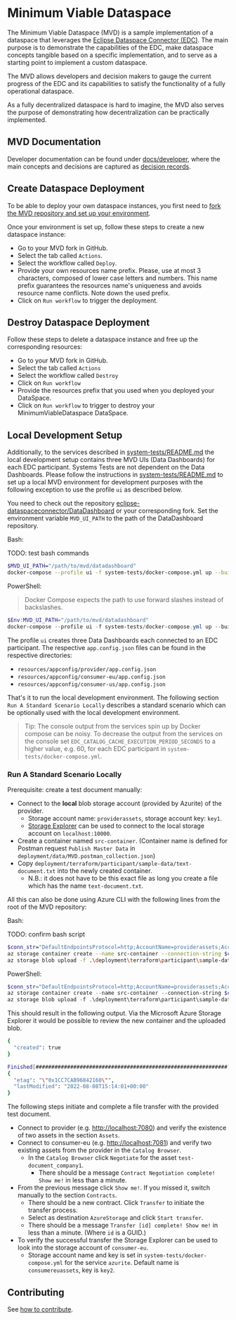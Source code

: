 # Minimum Viable Dataspace

The Minimum Viable Dataspace (MVD) is a sample implementation of a dataspace that leverages the [Eclipse Dataspace Connector (EDC)](https://github.com/eclipse-dataspaceconnector/dataspaceconnector). The main purpose is to demonstrate the capabilities of the EDC, make dataspace concepts tangible based on a specific implementation, and to serve as a starting point to implement a custom dataspace.

The MVD allows developers and decision makers to gauge the current progress of the EDC and its capabilities to satisfy the functionality of a fully operational dataspace.

As a fully decentralized dataspace is hard to imagine, the MVD also serves the purpose of demonstrating how decentralization can be practically implemented.

## MVD Documentation

Developer documentation can be found under [docs/developer](docs/developer/), where the main concepts and decisions are captured as [decision records](docs/developer/decision-records/).

## Create Dataspace Deployment

To be able to deploy your own dataspace instances, you first need to [fork the MVD repository and set up your environment](docs/developer/continuous-deployment/continuous_deployment.md).

Once your environment is set up, follow these steps to create a new dataspace instance:

- Go to your MVD fork in GitHub.
- Select the tab called `Actions`.
- Select the workflow called `Deploy`.
- Provide your own resources name prefix. Please, use at most 3 characters, composed of lower case letters and numbers.
  This name prefix guarantees the resources name's uniqueness and avoids resource name conflicts.
  Note down the used prefix.
- Click on `Run workflow` to trigger the deployment.

## Destroy Dataspace Deployment

Follow these steps to delete a dataspace instance and free up the corresponding resources:

- Go to your MVD fork in GitHub.
- Select the tab called `Actions`
- Select the workflow called `Destroy`
- Click on `Run workflow`
- Provide the resources prefix that you used when you deployed your DataSpace.
- Click on `Run workflow` to trigger to destroy your MinimumViableDataspace DataSpace.

## Local Development Setup

Additionally, to the services described in [system-tests/README.md](system-tests/README.md) the local development setup
contains three MVD UIs (Data Dashboards) for each EDC participant. Systems Tests are not dependent on the Data
Dashboards. Please follow the instructions in [system-tests/README.md](system-tests/README.md) to set up a local MVD environment for
development purposes with the following exception to use the profile `ui` as described below.

You need to check out the
repository [eclipse-dataspaceconnector/DataDashboard](https://github.com/eclipse-dataspaceconnector/DataDashboard) or
your corresponding fork. Set the environment variable `MVD_UI_PATH` to the path of the DataDashboard repository.

Bash:

TODO: test bash commands

```bash
$MVD_UI_PATH="/path/to/mvd/datadashboard"
docker-compose --profile ui -f system-tests/docker-compose.yml up --build
```

PowerShell:

> Docker Compose expects the path to use forward slashes instead of backslashes.

```powershell
$Env:MVD_UI_PATH="/path/to/mvd/datadashboard"
docker-compose --profile ui -f system-tests/docker-compose.yml up --build
```

The profile `ui` creates three Data Dashboards each connected to an EDC participant. The respective `app.config.json`
files can be found in the respective directories:

- `resources/appconfig/provider/app.config.json`
- `resources/appconfig/consumer-eu/app.config.json`
- `resources/appconfig/consumer-us/app.config.json`

That's it to run the local development environment. The following section `Run A Standard Scenario Locally` describes a
standard scenario which can be optionally used with the local development environment.

> Tip: The console output from the services spin up by Docker compose can be noisy. To decrease the output from the
> services on the console set `EDC_CATALOG_CACHE_EXECUTION_PERIOD_SECONDS` to a higher value, e.g. 60, for each EDC
> participant in `system-tests/docker-compose.yml`.

### Run A Standard Scenario Locally

Prerequisite: create a test document manually:

- Connect to the **local** blob storage account (provided by Azurite) of the provider.
  - Storage account name: `providerassets`, storage account key: `key1`.
  - [Storage Explorer](https://azure.microsoft.com/features/storage-explorer/) can be used to connect to the local
    storage account on `localhost:10000`.
- Create a container named `src-container`. (Container name is defined for Postman request `Publish Master Data`
  in `deployment/data/MVD.postman_collection.json`)
- Copy `deployment/terraform/participant/sample-data/text-document.txt` into the newly created container.
  - N.B.: it does not have to be this exact file as long you create a file which has the name `text-document.txt`.

All this can also be done using Azure CLI with the following lines from the root of the MVD repository:

Bash:

TODO: confirm bash script

```bash
$conn_str="DefaultEndpointsProtocol=http;AccountName=providerassets;AccountKey=key1;BlobEndpoint=http://127.0.0.1:10000/providerassets;"
az storage container create --name src-container --connection-string $conn_str
az storage blob upload -f .\deployment\terraform\participant\sample-data\text-document.txt --container-name src-container --name text-document.txt --connection-string $conn_str
```

PowerShell:

```powershell
$conn_str="DefaultEndpointsProtocol=http;AccountName=providerassets;AccountKey=key1;BlobEndpoint=http://127.0.0.1:10000/providerassets;"
az storage container create --name src-container --connection-string $conn_str
az storage blob upload -f .\deployment\terraform\participant\sample-data\text-document.txt --container-name src-container --name text-document.txt --connection-string $conn_str
```

This should result in the following output. Via the Microsoft Azure Storage Explorer it would be possible to review the
new container and the uploaded blob.

```bash
{
  "created": true
}

Finished[#############################################################]  100.0000%
{
  "etag": "\"0x1CC7CAB96842160\"",
  "lastModified": "2022-08-08T15:14:01+00:00"
}
```

The following steps initiate and complete a file transfer with the provided test document.

- Connect to provider (e.g. <http://localhost:7080>) and verify the existence of two assets in the section `Assets`.
- Connect to consumer-eu (e.g. <http://localhost:7081>) and verify two existing assets from the provider in
  the `Catalog Browser`.
  - In the `Catalog Browser` click `Negotiate` for the asset `test-document_company1`.
    - There should be a message `Contract Negotiation complete! Show me!` in less than a minute.
- From the previous message click `Show me!`. If you missed it, switch manually to the section `Contracts`.
  - There should be a new contract. Click `Transfer` to initiate the transfer process.
  - Select as destination `AzureStorage` and click `Start transfer`.
  - There should be a message `Transfer [id] complete! Show me!` in less than a minute. (Where `id` is a GUID.)
- To verify the successful transfer the Storage Explorer can be used to look into the storage account of `consumer-eu`.
  - Storage account name and key is set in `system-tests/docker-compose.yml` for the service `azurite`. Default name
    is `consumereuassets`, key is `key2`.

## Contributing

See [how to contribute](CONTRIBUTING.md).